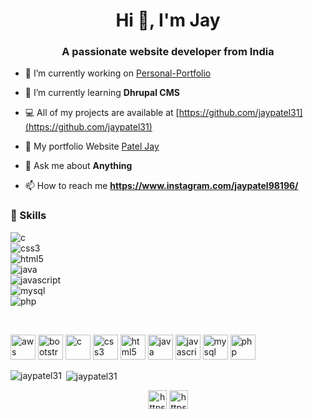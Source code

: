 

<!--
**jaypatel31/jaypatel31** is a ✨ _special_ ✨ repository because its `README.md` (this file) appears on your GitHub profile.

Here are some ideas to get you started:

- 🔭 I’m currently working on ...
- 🌱 I’m currently learning ...
- 👯 I’m looking to collaborate on ...
- 🤔 I’m looking for help with ...
- 💬 Ask me about ...
- 📫 How to reach me: ...
- 😄 Pronouns: ...
- ⚡ Fun fact: ...

![Jay's github stats](https://github-readme-stats.vercel.app/api?username=jaypatel31&show_icons=true&theme=blue-green)
<br/>
[![Top Langs](https://github-readme-stats.vercel.app/api/top-langs/?username=jaypatel31&show_icons=true&theme=blue-green)](https://github.com/jaypatel31/github-readme-stats)
-->
<h1 align="center">Hi 👋, I'm Jay</h1>
<h3 align="center">A passionate website developer from India</h3>

- 🔭 I’m currently working on [Personal-Portfolio](https://github.com/jaypatel31/Form-Builder)

- 🌱 I’m currently learning **Dhrupal CMS**

- 💻 All of my projects are available at [https://github.com/jaypatel31](https://github.com/jaypatel31)

- 👨‍ My portfolio Website [Patel Jay](http://pateljay.me/)

- 💬 Ask me about **Anything**

- 📫 How to reach me **https://www.instagram.com/jaypatel98196/**
### 🚀 Skills 
![c](https://img.shields.io/badge/c%20🟢🟢🟢⚪⚪-%233776AB.svg?&style=flat-square&logo=c&logoColor=white)  
![css3](https://img.shields.io/badge/css3%20🟢🟢🟢🟢⚪-%23F7DF1E.svg?&style=flat-square&logo=css3&logoColor=white&labelColor=black)  
![html5](https://img.shields.io/badge/html5%20🟢🟢🟢🟢⚪-%233776AB.svg?&style=flat-square&logo=html5&logoColor=white)  
![java](https://img.shields.io/badge/java%20🟢🟢🟢⚪⚪-%233776AB.svg?&style=flat-square&logo=java&logoColor=white) <!-- TODO: upload icon -->  
![javascript](https://img.shields.io/badge/javascript%20🟢🟢🟢🟢⚪-%23239120.svg?&style=flat-square&logo=javascript&logoColor=white)  
![mysql](https://img.shields.io/badge/mysql%20🟢🟢🟢🟢⚪-%23239120.svg?&style=flat-square&logo=mysql&logoColor=white) <br/>
![php](https://img.shields.io/badge/php%20🟢🟢🟢🟢⚪-%23239120.svg?&style=flat-square&logo=php&logoColor=white) 

<br/>
<p align="left"><img src="https://devicons.github.io/devicon/devicon.git/icons/amazonwebservices/amazonwebservices-original-wordmark.svg" alt="aws" width="40" height="40"/> <img src="https://devicons.github.io/devicon/devicon.git/icons/bootstrap/bootstrap-plain.svg" alt="bootstrap" width="40" height="40"/> <img src="https://devicons.github.io/devicon/devicon.git/icons/c/c-original.svg" alt="c" width="40" height="40"/> <img src="https://devicons.github.io/devicon/devicon.git/icons/css3/css3-original-wordmark.svg" alt="css3" width="40" height="40"/> <img src="https://devicons.github.io/devicon/devicon.git/icons/html5/html5-original-wordmark.svg" alt="html5" width="40" height="40"/> <img src="https://devicons.github.io/devicon/devicon.git/icons/java/java-original-wordmark.svg" alt="java" width="40" height="40"/> <img src="https://devicons.github.io/devicon/devicon.git/icons/javascript/javascript-original.svg" alt="javascript" width="40" height="40"/> <img src="https://devicons.github.io/devicon/devicon.git/icons/mysql/mysql-original-wordmark.svg" alt="mysql" width="40" height="40"/> <img src="https://devicons.github.io/devicon/devicon.git/icons/php/php-original.svg" alt="php" width="40" height="40"/></p>
<p><img align="left" src="https://github-readme-stats.vercel.app/api/top-langs/?username=jaypatel31&layout=compact&hide=html&theme=cobalt" alt="jaypatel31" /></p>

<p>&nbsp;<img align="center" src="https://github-readme-stats.vercel.app/api?username=jaypatel31&show_icons=true&theme=cobalt" alt="jaypatel31" /></p>

<p align="center">
<a href="https://codepen.io/https://codepen.io/jaypatel31" target="blank"><img align="center" src="https://cdn.jsdelivr.net/npm/simple-icons@3.0.1/icons/codepen.svg" alt="https://codepen.io/jaypatel31" height="30" width="30" /></a>
<a href="https://instagram.com/https://www.instagram.com/jaypatel98196/" target="blank"><img align="center" src="https://cdn.jsdelivr.net/npm/simple-icons@3.0.1/icons/instagram.svg" alt="https://www.instagram.com/jaypatel98196/" height="30" width="30" /></a>
</p>
